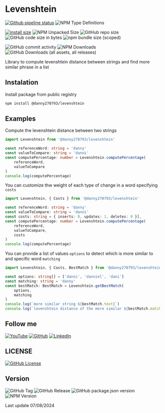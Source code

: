 # Levenshtein

[![Github pipeline status](https://github.com/danny270793/NodeLevenshtein/actions/workflows/releaser.yaml/badge.svg)](https://github.com/danny270793/NodeLevenshtein/actions/workflows/releaser.yaml)
![NPM Type Definitions](https://img.shields.io/npm/types/%40danny270793%2Flevenshtein)

[![install size](https://packagephobia.com/badge?p=@danny270793/NodeLevenshtein)](https://packagephobia.com/result?p=@danny270793/NodeLevenshtein)
![NPM Unpacked Size](https://img.shields.io/npm/unpacked-size/%40danny270793%2Flevenshtein)
![GitHub repo size](https://img.shields.io/github/repo-size/danny270793/NodeLevenshtein)
![GitHub code size in bytes](https://img.shields.io/github/languages/code-size/danny270793/NodeLevenshtein)
![npm bundle size (scoped)](https://img.shields.io/bundlephobia/min/%40danny270793/NodeLevenshtein)

![GitHub commit activity](https://img.shields.io/github/commit-activity/m/danny270793/NodeLevenshtein)
![NPM Downloads](https://img.shields.io/npm/dy/%40danny270793%2Flevenshtein)
![GitHub Downloads (all assets, all releases)](https://img.shields.io/github/downloads/danny270793/NodeLevenshtein/total)

Library to compute levenshtein distance between strings and find more similar phrase in a list 

## Instalation

Install package from public registry

```bash
npm install @danny270793/levenshtein
```

## Examples

Compute the levenshtein distance between two strings

```ts
import Levenshtein from '@danny270793/levenshtein'

const referenceWord: string = 'danny'
const valueToCompare: string = 'danni'
const computePercentage: number = Levenshtein.computePercentage(
    referenceWord,
    valueToCompare
)
console.log(computePercentage)
```

You can customize thw weight of each type of change in a word specifying `costs`

```ts
import Levenshtein, { Costs } from '@danny270793/levenshtein'

const referenceWord: string = 'danny'
const valueToCompare: string = 'danni'
const costs: string = { inserts: 0, updates: 1, deletes: 0 }],
const computePercentage: number = Levenshtein.computePercentage(
    referenceWord,
    valueToCompare,
    costs
)
console.log(computePercentage)
```

You can provide a list of values `options` to detect which is more similar to and specific word `matching`

```ts
import Levenshtein, { Costs, BestMatch } from '@danny270793/levenshtein'

const options: string[] = ['danni', 'danniel', 'dani']
const matching: string = 'danny'
const bestMatch: BestMatch = Levenshtein.getBestMatch(
    options,
    matching
)
console.log(`more similar string ${bestMatch.text}`)
console.log(`levenshtein distance of the more similar ${bestMatch.match}`)
```

## Follow me

[![YouTube](https://img.shields.io/badge/YouTube-%23FF0000.svg?style=for-the-badge&logo=YouTube&logoColor=white)](https://www.youtube.com/channel/UC5MAQWU2s2VESTXaUo-ysgg)
[![GitHub](https://img.shields.io/badge/github-%23121011.svg?style=for-the-badge&logo=github&logoColor=white)](https://www.github.com/danny270793/)
[![LinkedIn](https://img.shields.io/badge/linkedin-%230077B5.svg?style=for-the-badge&logo=linkedin&logoColor=white)](https://www.linkedin.com/in/danny270793)

## LICENSE

[![GitHub License](https://img.shields.io/github/license/danny270793/TSFramework)](license.md)

## Version

![GitHub Tag](https://img.shields.io/github/v/tag/danny270793/NodeLevenshtein)
![GitHub Release](https://img.shields.io/github/v/release/danny270793/NodeLevenshtein)
![GitHub package.json version](https://img.shields.io/github/package-json/v/danny270793/NodeLevenshtein)
![NPM Version](https://img.shields.io/npm/v/%40danny270793%2Flevenshtein)

Last update 07/08/2024
